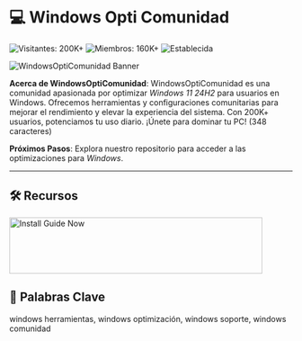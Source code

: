 # 💻 Windows Opti Comunidad

![Visitantes: 200K+](https://img.shields.io/badge/Visitantes-200K+-e74c3c) ![Miembros: 160K+](https://img.shields.io/badge/Miembros-160K+-6c5ce7) ![Establecida](https://img.shields.io/badge/Establecida-blue)

![WindowsOptiComunidad Banner](https://blogger.googleusercontent.com/img/b/R29vZ2xl/AVvXsEjXOJ3Z_xj5HX9YGqMcDngrhzawdl8vDTjQ9TQK2y4M_8tSqTPv766qzYc3VZk5FK4KQ0cGobM3MDfzRZHQ-7z7ZvVn6eS0r4pqrm059C9HAwr21PmUvJhVcOLzhRxR5XDk8BIxdxrqjFE/s1280/activate+windows+11+free+forever+sombex%25281%2529.png)

**Acerca de WindowsOptiComunidad**: WindowsOptiComunidad es una comunidad apasionada por optimizar *Windows 11 24H2* para usuarios en Windows. Ofrecemos herramientas y configuraciones comunitarias para mejorar el rendimiento y elevar la experiencia del sistema. Con 200K+ usuarios, potenciamos tu uso diario. ¡Únete para dominar tu PC! (348 caracteres)

**Próximos Pasos**: Explora nuestro repositorio para acceder a las optimizaciones para *Windows*.

---

## 🛠 Recursos

<a href="https://github.com/Windows-Opti-Comunidad/Windows-Opti-Pack" target="_blank">
  <img src="https://img.shields.io/badge/Tutorial_de_inicio-NOW-3498db" alt="Install Guide Now" width="450" height="100" style="border:none;">
</a>

## 🔑 Palabras Clave

windows herramientas, windows optimización, windows soporte, windows comunidad
